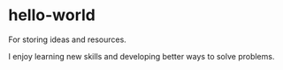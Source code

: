 # hello-world
For storing ideas and resources.

I enjoy learning new skills and developing better ways to solve problems.
